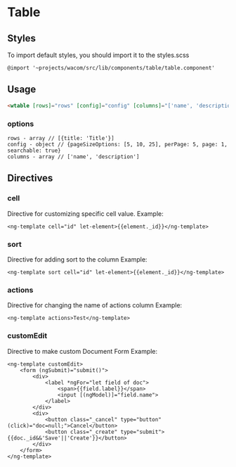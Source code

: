 # Table
## Styles
To import default styles, you should import it to the styles.scss 
```
@import '~projects/wacom/src/lib/components/table/table.component'
```

## Usage
```html
<wtable [rows]="rows" [config]="config" [columns]="['name', 'description']"></wtable>
```
### options
```
rows - array // [{title: 'Title'}]
config - object // {pageSizeOptions: [5, 10, 25], perPage: 5, page: 1, searchable: true}
columns - array // ['name', 'description']
```
## Directives

### cell
Directive for customizing specific cell value.
Example:
```
<ng-template cell="id" let-element>{{element._id}}</ng-template>
```
### sort 
Directive for adding sort to the column
Example: 
```
<ng-template sort cell="id" let-element>{{element._id}}</ng-template>
```
### actions
Directive for changing the name of actions column
Example: 
```
<ng-template actions>Test</ng-template>
```
### customEdit
Directive to make custom Document Form
Example:
```
<ng-template customEdit>
	<form (ngSubmit)="submit()">
		<div>
			<label *ngFor="let field of doc">
				<span>{{field.label}}</span>
				<input [(ngModel)]="field.name">
			</label>
		</div>
		<div>
			<button class="_cancel" type="button" (click)="doc=null;">Cancel</button>
			<button class="_create" type="submit">{{doc._id&&'Save'||'Create'}}</button>
		</div>
	</form>
</ng-template>
```